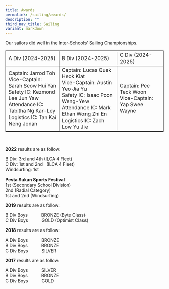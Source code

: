 ```yaml
---
title: Awards
permalink: /sailing/awards/
description: ""
third_nav_title: Sailing
variant: markdown
---
```

<p>Our sailors did well in the Inter-Schools’ Sailing Championships.</p>
<table data-editing-info="{&quot;topBorderColor&quot;:&quot;#ABABAB&quot;,&quot;bottomBorderColor&quot;:&quot;#ABABAB&quot;,&quot;verticalBorderColor&quot;:&quot;#ABABAB&quot;,&quot;hasHeaderRow&quot;:false,&quot;hasFirstColumn&quot;:false,&quot;hasBandedRows&quot;:false,&quot;hasBandedColumns&quot;:false,&quot;bgColorEven&quot;:null,&quot;bgColorOdd&quot;:&quot;#ABABAB20&quot;,&quot;headerRowColor&quot;:&quot;#ABABAB&quot;,&quot;tableBorderFormat&quot;:0,&quot;verticalAlign&quot;:&quot;top&quot;}" cellspacing="10" border="1">
<tbody>
<tr>
<td>
<div data-olk-copy-source="MessageBody">A Div (2024-2025)</div>
</td>
<td>
<div>B Div (2024-2025)</div>
</td>
<td>
<div>C Div (2024-2025)</div>
</td>
</tr>
<tr>
<td>
<div>Captain: Jarrod Toh</div>
<div>Vice-Captain: Sarah Seow Hui Yan</div>
<div>Safety IC: Kezmond Lee Jun Yaw</div>
<div>Attendance IC: Tabitha Ng Kar-Ley</div>
<div>Logistics IC: Tan Kai Neng Jonan</div>
</td>
<td>
<div>Captain: Lucas Quek Heok Kiat</div>
<div>Vice-Captain: Austin Yeo Jia Yu</div>
<div>Safety IC: Isaac Poon Weng-Yew</div>
<div>Attendance IC: Mark Ethan Wong Zhi En</div>
<div>Logistics IC: Zach Low Yu Jie</div>
</td>
<td>
<div>Captain: Pee Teck Woon</div>
<div>Vice-Captain: Yap Swee Wayne</div>
</td>
</tr>
</tbody>
</table>
<p>&nbsp;</p>
<p><strong>2022</strong>&nbsp;results are as follow:</p>
<p>B Div: 3rd&nbsp;and 4th&nbsp;(ILCA 4 Fleet)
<br>C Div: 1st&nbsp;and 2nd&nbsp;&nbsp;&nbsp;(ILCA 4 Fleet)
<br>Windsurfing: 1st</p>
<p><strong>Pesta Sukan Sports Festival</strong> 
<br>1st&nbsp;(Secondary School Division)
<br>2nd&nbsp;(Radial Category)
<br>1st&nbsp;and 2nd&nbsp;(Windsurfing)</p>
<p><strong>2019</strong>&nbsp;results are as follow:</p>
<p>B Div Boys&nbsp;&nbsp;&nbsp;&nbsp;&nbsp;&nbsp;&nbsp;&nbsp;&nbsp;&nbsp;
BRONZE (Byte Class)
<br>C Div Boys&nbsp; &nbsp; &nbsp; &nbsp; &nbsp; &nbsp;GOLD (Optimist Class)</p>
<p><strong>2018</strong>&nbsp;results are as follow:</p>
<p>A Div Boys&nbsp; &nbsp; &nbsp; &nbsp; &nbsp; &nbsp;BRONZE
<br>B Div Boys&nbsp;&nbsp;&nbsp;&nbsp;&nbsp;&nbsp;&nbsp;&nbsp;&nbsp;&nbsp;
BRONZE
<br>C Div Boys&nbsp;&nbsp;&nbsp;&nbsp;&nbsp;&nbsp;&nbsp;&nbsp;&nbsp;&nbsp;&nbsp;SILVER</p>
<p><strong>2017</strong>&nbsp;results are as follow:</p>
<p>A Div Boys&nbsp; &nbsp; &nbsp; &nbsp; &nbsp; &nbsp;SILVER
<br>B Div Boys&nbsp;&nbsp;&nbsp;&nbsp;&nbsp;&nbsp;&nbsp;&nbsp;&nbsp;&nbsp;
BRONZE
<br>C Div Boys&nbsp; &nbsp; &nbsp; &nbsp; &nbsp; &nbsp;GOLD</p>